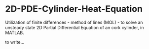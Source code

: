 # 2D-PDE-Cylinder-Heat-Equation
Utilization of finite differences - method of lines (MOL) - to solve an unsteady state 2D Partial Differential Equation of an cork cylinder, in MATLAB.

to write...


